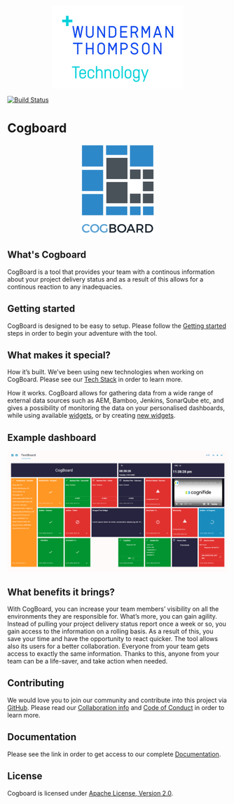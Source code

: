 <p align="center">
  <img src="docs/images/wtt_logo.png" alt="Wunderman Thompson Technology logo Logo"/>
</p>

[![Build Status](https://api.travis-ci.org/wttech/cogboard.svg?branch=master)](https://travis-ci.org/wttech/cogboard)

# Cogboard

<p align="center">
  <img src="docs/images/logo.png" alt="Cogboard Logo"/>
</p>

## What's Cogboard

CogBoard is a tool that provides your team with a continous information about your project delivery status and as a result of this allows for a continous reaction to any inadequacies.

## Getting started

CogBoard is designed to be easy to setup. Please follow the [Getting started](https://github.com/wttech/cogboard/wiki#getting-started) steps in order to begin your adventure with the tool.

## What makes it special?

How it’s built. We’ve been using new technologies when working on CogBoard. Please see our [Tech Stack](https://github.com/wttech/cogboard/wiki#stack) in order to learn more.

How it works. CogBoard allows for gathering data from a wide range of external data sources such as AEM, Bamboo, Jenkins, SonarQube etc, and gives a possibility of monitoring the data on your personalised dashboards, while using available [widgets](https://github.com/wttech/cogboard/wiki#widgets), or by creating [new widgets](https://github.com/wttech/cogboard/wiki#widget-development).

## Example dashboard

![Board](docs/images/Cogboard.png)

## What benefits it brings?

With CogBoard, you can increase your team members’ visibility on all the environments they are responsible for. What’s more, you can gain agility. Instead of pulling your project delivery status report once a week or so, you gain access to the information on a rolling basis. As a result of this, you save your time and have the opportunity to react quicker. The tool allows also its users for a better collaboration. Everyone from your team gets access to exactly the same information. Thanks to this, anyone from your team can be a life-saver, and take action when needed.

## Contributing

We would love you to join our community and contribute into this project via [GitHub](https://github.com/wttech/cogboard). Please read our [Collaboration info](https://github.com/wttech/cogboard/blob/master/CONTRIBUTING.md) and [Code of Conduct](https://github.com/wttech/cogboard/blob/master/CODE_OF_CONDUCT.md) in order to learn more.

## Documentation

Please see the link in order to get access to our complete [Documentation](https://github.com/wttech/cogboard/wiki).

## License

Cogboard is licensed under [Apache License, Version 2.0](https://www.apache.org/licenses/LICENSE-2.0.txt).
